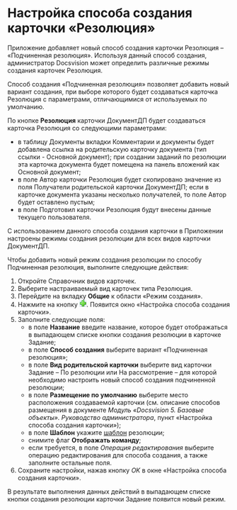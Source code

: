 # Настройка способа создания карточки «Резолюция»

Приложение добавляет новый способ создания карточки Резолюция – «Подчиненная резолюция». Используя данный способ создания, администратор Docsvision может определить различные режимы создания карточек Резолюция.

Способ создания «Подчиненная резолюция» позволяет добавить новый вариант создания, при выборе которого будет создаваться карточка Резолюция с параметрами, отличающимися от используемых по умолчанию. 

По кнопке **Резолюция** карточки ДокументДП будет создаваться карточка Резолюция со следующими параметрами:

- в таблицу Документы вкладки Комментарии и документы будет добавлена ссылка на родительскую карточку документа (тип ссылки - Основной документ); при создании заданий по резолюции эта карточка документа будет помещена на панель вложений как Основной документ;
- в поле Автор карточки Резолюция будет скопировано значение из поля Получатели родительской карточки ДокументДП; если в карточке документа указаны несколько получателей, то поле Автор будет оставлено пустым;
- в поле Подготовил карточки Резолюция будут внесены данные текущего пользователя.

С использованием данного способа создания карточки в Приложении настроены режимы создания резолюции для всех видов карточки ДокументДП.

Чтобы добавить новый режим создания резолюции по способу Подчиненная резолюция, выполните следующие действия:

1. Откройте Справочник видов карточек.
2. Выберите настраиваемый вид карточек типа Резолюция.
3. Перейдите на вкладку **Общие** к области «Режим создания».
4. Нажмите на кнопку ![](img/Buttons/plus_1.png). Появится окно «Настройка способа создания карточки».
5. Заполните следующие поля:
   - в поле **Название** введите название, которое будет отображаться в выпадающем списке кнопки создания резолюции в карточке Задание;
   - в поле **Способ создания** выберите вариант «Подчиненная резолюция»;
   - в поле **Вид родительской карточки** выберите вид карточки Задание – По резолюции или На рассмотрение – для которой необходимо настроить новый способ создания подчиненной резолюции;
   - в поле **Размещение по умолчанию** выберите место расположения создаваемой карточки (см. описание способов размещения в документе *Модуль «Docsvision 5. Базовые объекты». Руководство администратора*, пункт «Настройка способа создания карточки»);
   - в поле **Шаблон** укажите [шаблон](Configuration_Template.md) резолюции;
   - снимите флаг **Отображать команду**;
   - если требуется, в поле *Операция редактирования* выберите операцию редактирования для способа создания, а также заполните остальные поля.
6. Сохраните настройки, нажав кнопку *OK* в окне «Настройка способа создания карточки».

В результате выполнения данных действий в выпадающем списке кнопки создания резолюции карточки Задание появится новый режим. 